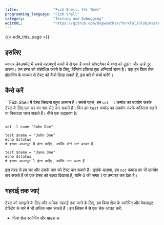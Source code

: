 ```yaml
---
title:                "Fish Shell: टेस्ट लिखना"
programming_language: "Fish Shell"
category:             "Testing and Debugging"
editURL:              "https://github.com/dogweather/forkful/blob/master/content/hi/fish-shell/writing-tests.md"
---
```


{{< edit_this_page >}}

## इसलिए
व्यापार डेवलपमेंट में सबसे महत्वपूर्ण कामों में से एक है अपने सॉफ्टवेयर में बग्स को ढूंढना और उन्हें दूर करना। उन बग्स को संशोधित करने के लिए, टेस्टिंग प्रक्रिया एक अनिवार्य चरण है। यहां हम फिश शेल प्रोग्रामिंग के माध्यम से टेस्ट को कैसे लिख सकते हैं, इस बारे में चर्चा करेंगे।

## कैसे करें
```Fish Shell में टेस्ट लिखना बहुत आसान है। सबसे पहले, हम `set -l` कमांड का उपयोग करके टेस्ट के लिए एक चर का नाम सेट कर सकते हैं। फिर हम `test` कमांड का उपयोग करके अस्तित्व रखने या निकटता जांच सकते हैं। नीचे एक उदाहरण है:
```Fish Shell

set -l name "John Doe"

test $name = "John Doe"
echo $status
# इसका आउटपुट 0 होना चाहिए, क्योंकि दोनों मान बराबर हैं

test $name = "Jane Doe"
echo $status
# इसका आउटपुट 1 होना चाहिए, क्योंकि मान अलग हैं
```

इस तरह से हम चर और उसके मान को टेस्ट कर सकते हैं। इसके अलावा, हम `not` कमांड का भी उपयोग कर सकते हैं जो एक टेस्ट को उल्टा दिखाता है, यानि 0 की जगह 1 या उम्पाइर कर देता है।

## गहराई तक जाएं
टेस्ट को समझने के लिए और अधिक गहराई तक जाने के लिए, हम फिश शेल के स्कोपिंग और वेबसाइट टेस्टिंग के बारे में भी अधिक जान सकते हैं। इन लिंक्स में से एक चेक आउट करें:

- फिश शेल स्कोपिंग और माउस स